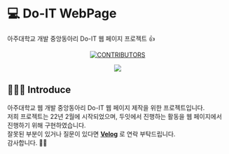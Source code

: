 # 💻 Do-IT WebPage

아주대학교 개발 중앙동아리 Do-IT 웹 페이지 프로젝트 :+1:

<div align=center>

[![CONTRIBUTORS](https://img.shields.io/badge/contributors-4-green.svg?style=flat-square)](https://github.com/AJOU-DEVELOPERS/Do-IT-Page)

<a href="https://github.com/AJOU-DEVELOPERS/Do-IT-Page/graphs/contributors">
  <img src="https://contrib.rocks/image?repo=AJOU-DEVELOPERS/Do-IT-Page" />
</a>

</div>

## 🧑🏻‍💻 Introduce

아주대학교 웹 개발 중앙동아리 Do-IT 웹 페이지 제작을 위한 프로젝트입니다. <br/>
저희 프로젝트는 22년 2월에 시작되었으며, 두잇에서 진행하는 활동을 웹 페이지에서 진행하기 위해 구현하였습니다. <br/>
잘못된 부분이 있거나 질문이 있다면 **[Velog](https://velog.io/@jinpro)** 로 연락 부탁드립니다. <br/>
감사합니다. 🙇🏻 <br />
